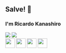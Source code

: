 ## Salve! 👋

### I'm Ricardo Kanashiro

<div>
    <img src='https://github-readme-stats.vercel.app/api/top-langs/?username=ricardokanashiro&layout=compact&theme=tokyonight'>
    <img src='https://github-readme-stats.vercel.app/api?username=ricardokanashiro&layout=compact&theme=dark&show_icons=true'>
</div>

<div>
    <img src="https://cdn.jsdelivr.net/gh/devicons/devicon/icons/html5/html5-original.svg" height='30'/>
    <img src="https://cdn.jsdelivr.net/gh/devicons/devicon/icons/css3/css3-original.svg" height='30' />
    <img src="https://cdn.jsdelivr.net/gh/devicons/devicon/icons/javascript/javascript-original.svg" height='30' />
    <img src="https://cdn.jsdelivr.net/gh/devicons/devicon/icons/tailwindcss/tailwindcss-plain.svg" height='30' />
</div>